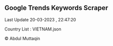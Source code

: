 

## Google Trends Keywords Scraper 
 
Last Update 20-03-2023 , 22:47:20

Country List :
VIETNAM.json



© Abdul Muttaqin 
